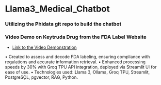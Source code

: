 # Llama3_Medical_Chatbot

### Utilizing the Phidata git repo to build the chatbot

### Video Demo on Keytruda Drug from the FDA Label Website
- [Link to the Video Demonstration](https://drive.google.com/drive/folders/1M7y8RU_YytH1yaujCB9NzWs1nAQVXBAA)

• Created to assess and decode FDA labeling, ensuring compliance with regulations and accurate information retrieval.
• Enhanced processing speeds by 30% with Groq TPU API integration, deployed via Streamlit UI for ease of use.
• Technologies used: Llama 3, Ollama, Groq TPU, Streamlit, PostgreSǪL, pgvector, RAG, Python.
